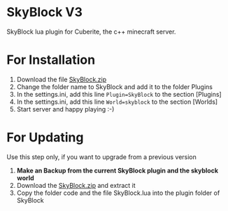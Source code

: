 SkyBlock V3
===========

SkyBlock lua plugin for Cuberite, the c++ minecraft server.

For Installation
=======
1) Download the file [SkyBlock.zip](https://github.com/Seadragon91/SkyBlock/archive/master.zip)  
2) Change the folder name to SkyBlock and add it to the folder Plugins  
3) In the settings.ini, add this line `Plugin=SkyBlock` to the section [Plugins]  
4) In the settings.ini, add this line `World=skyblock` to the section [Worlds]  
5) Start server and happy playing :-)  


For Updating
======
Use this step only, if you want to upgrade from a previous version  
1) **Make an Backup from the current SkyBlock plugin and the skyblock world**  
2) Download the [SkyBlock.zip](https://github.com/Seadragon91/SkyBlock/archive/master.zip) and extract it   
3) Copy the folder code and the file SkyBlock.lua into the plugin folder of SkyBlock  
